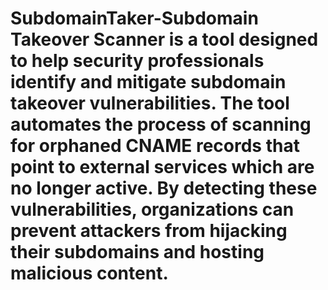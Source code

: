 # SubdomainTaker-Subdomain Takeover Scanner is a tool designed to help security professionals identify and mitigate subdomain takeover vulnerabilities. The tool automates the process of scanning for orphaned CNAME records that point to external services which are no longer active. By detecting these vulnerabilities, organizations can prevent attackers from hijacking their subdomains and hosting malicious content.

